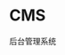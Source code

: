 <!--
 * @Description: 
 * @Date: 2020-07-07 10:30:02
 * @LastEditors: luyongqi
 * @LastEditTime: 2020-08-08 09:15:26
-->
# CMS
后台管理系统
